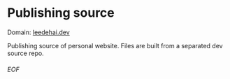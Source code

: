 # Publishing source

Domain: [leedehai.dev](leedehai.dev)

Publishing source of personal website. Files are built from a separated dev source repo.

###### EOF

